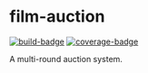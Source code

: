 # film-auction

<a href="https://app.circleci.com/pipelines/github/vimwitch/film-auction" target="_blank">![build-badge](https://img.shields.io/circleci/build/github/vimwitch/film-auction?token=9c37b99e7b34a165ae1f3e0c6ea4c5acead2db40)</a>
<a href="https://tubby.cloud/tubs/5feec8fd05f7c7001031847d/index.html" target="_blank">![coverage-badge](https://tubby.cloud/tubs/5feec8fd05f7c7001031847d/badge.svg)</a>

A multi-round auction system.
